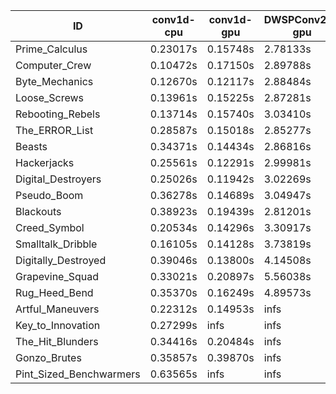 |ID|conv1d-cpu|conv1d-gpu|DWSPConv2D-gpu|gemm-gpu|avg|
|-|-|-|-|-|-|
|Prime_Calculus|0.23017s|0.15748s|2.78133s|1.66823s|1.20930s|
|Computer_Crew|0.10472s|0.17150s|2.89788s|1.70813s|1.22056s|
|Byte_Mechanics|0.12670s|0.12117s|2.88484s|1.77874s|1.22786s|
|Loose_Screws|0.13961s|0.15225s|2.87281s|1.83142s|1.24902s|
|Rebooting_Rebels|0.13714s|0.15740s|3.03410s|1.80585s|1.28362s|
|The_ERROR_List|0.28587s|0.15018s|2.85277s|1.89737s|1.29655s|
|Beasts|0.34371s|0.14434s|2.86816s|1.90486s|1.31527s|
|Hackerjacks|0.25561s|0.12291s|2.99981s|1.89390s|1.31806s|
|Digital_Destroyers|0.25026s|0.11942s|3.02269s|1.90270s|1.32377s|
|Pseudo_Boom|0.36278s|0.14689s|3.04947s|1.89597s|1.36378s|
|Blackouts|0.38923s|0.19439s|2.81201s|2.23879s|1.40860s|
|Creed_Symbol|0.20534s|0.14296s|3.30917s|2.23484s|1.47308s|
|Smalltalk_Dribble|0.16105s|0.14128s|3.73819s|2.41168s|1.61305s|
|Digitally_Destroyed|0.39046s|0.13800s|4.14508s|2.51826s|1.79795s|
|Grapevine_Squad|0.33021s|0.20897s|5.56038s|3.45351s|2.38827s|
|Rug_Heed_Bend|0.35370s|0.16249s|4.89573s|4.35770s|2.44241s|
|Artful_Maneuvers|0.22312s|0.14953s|infs|1.70059s|infs|
|Key_to_Innovation|0.27299s|infs|infs|4.24728s|infs|
|The_Hit_Blunders|0.34416s|0.20484s|infs|1.92516s|infs|
|Gonzo_Brutes|0.35857s|0.39870s|infs|4.52610s|infs|
|Pint_Sized_Benchwarmers|0.63565s|infs|infs|4.47658s|infs|
